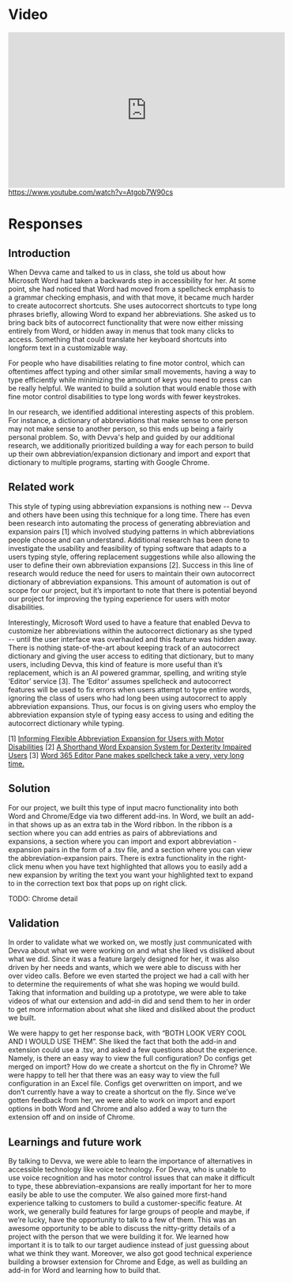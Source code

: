 # Video

<iframe width="560" height="315" src="https://www.youtube.com/embed/Atgob7W90cs" title="YouTube video player" frameborder="0" allow="accelerometer; autoplay; clipboard-write; encrypted-media; gyroscope; picture-in-picture" allowfullscreen></iframe>

<div>
  <a href="https://www.youtube.com/watch?v=Atgob7W90cs">https://www.youtube.com/watch?v=Atgob7W90cs</a>
</div>

# Responses
## Introduction

When Devva came and talked to us in class, she told us about how Microsoft Word had taken a backwards step in accessibility for her. At some point, she had noticed that Word had moved from a spellcheck emphasis to a grammar checking emphasis, and with that move, it became much harder to create autocorrect shortcuts. She uses autocorrect shortcuts to type long phrases briefly, allowing Word to expand her abbreviations. She asked us to bring back bits of autocorrect functionality that were now either missing entirely from Word, or hidden away in menus that took many clicks to access. Something that could translate her keyboard shortcuts into longform text in a customizable way.

For people who have disabilities relating to fine motor control, which can oftentimes affect typing and other similar small movements, having a way to type efficiently while minimizing the amount of keys you need to press can be really helpful. We wanted to build a solution that would enable those with fine motor control disabilities to type long words with fewer keystrokes.

In our research, we identified additional interesting aspects of this problem. For instance, a dictionary of abbreviations that make sense to one person may not make sense to another person, so this ends up being a fairly personal problem. So, with Devva's help and guided by our additional research, we additionally prioritized building a way for each person to build up their own abbreviation/expansion dictionary and import and export that dictionary to multiple programs, starting with Google Chrome.

## Related work

This style of typing using abbreviation expansions is nothing new -- Devva and others have been using this technique for a long time. There has even been research into automating the process of generating abbreviation and expansion pairs [1] which involved studying patterns in which abbreviations people choose and can understand. Additional research has been done to investigate the usability and feasibility of typing software that adapts to a users typing style, offering replacement suggestions while also allowing the user to define their own abbreviation expansions [2]. Success in this line of research would reduce the need for users to maintain their own autocorrect dictionary of abbreviation expansions. This amount of automation is out of scope for our project, but it’s important to note that there is potential beyond our project for improving the typing experience for users with motor disabilities. 

Interestingly, Microsoft Word used to have a feature that enabled Devva to customize her abbreviations within the autocorrect dictionary as she typed -- until the user interface was overhauled and this feature was hidden away. There is nothing state-of-the-art about keeping track of an autocorrect dictionary and giving the user access to editing that dictionary, but to many users, including Devva, this kind of feature is more useful than it’s replacement, which is an AI powered grammar, spelling, and writing style ‘Editor’ service [3]. The ‘Editor’ assumes spellcheck and autocorrect features will be used to fix errors when users attempt to type entire words, ignoring the class of users who had long been using autocorrect to apply abbreviation expansions. Thus, our focus is on giving users who employ the abbreviation expansion style of typing easy access to using and editing the autocorrect dictionary while typing. 

[1] [Informing Flexible Abbreviation Expansion for Users with Motor Disabilities](https://www.researchgate.net/publication/225159894_Informing_Flexible_Abbreviation_Expansion_for_Users_with_Motor_Disabilities)
[2] [A Shorthand Word Expansion System for
Dexterity Impaired Users](https://citeseerx.ist.psu.edu/viewdoc/download?doi=10.1.1.101.8147&rep=rep1&type=pdf)
[3] [Word 365 Editor Pane makes spellcheck take a very, very long time.](https://answers.microsoft.com/en-us/msoffice/forum/msoffice_word-mso_win10-mso_365hp/word-365-editor-pane-makes-spellcheck-take-a-very/3bc1f9e5-7b4a-4340-974f-e84844bd5cc5?page=1)

## Solution

For our project, we built this type of input macro functionality into both Word and Chrome/Edge via two different add-ins. In Word, we built an add-in that shows up as an extra tab in the Word ribbon. In the ribbon is a section where you can add entries as pairs of abbreviations and expansions, a section where you can import and export abbreviation - expansion pairs in the form of a .tsv file, and a section where you can view the abbreviation-expansion pairs. There is extra functionality in the right-click menu when you have text highlighted that allows you to easily add a new expansion by writing the text you want your highlighted text to expand to in the correction text box that pops up on right click. 

TODO: Chrome detail

## Validation

In order to validate what we worked on, we mostly just communicated with Devva about what we were working on and what she liked vs disliked about what we did. Since it was a feature largely designed for her, it was also driven by her needs and wants, which we were able to discuss with her over video calls. Before we even started the project we had a call with her to determine the requirements of what she was hoping we would build. Taking that information and building up a prototype, we were able to take videos of what our extension and add-in did and send them to her in order to get more information about what she liked and disliked about the product we built.

We were happy to get her response back, with “BOTH LOOK VERY COOL AND I WOULD USE THEM”. She liked the fact that both the add-in and extension could use a .tsv, and asked a few questions about the experience. Namely, is there an easy way to view the full configuration? Do configs get merged on import? How do we create a shortcut on the fly in Chrome? We were happy to tell her that there was an easy way to view the full configuration in an Excel file. Configs get overwritten on import, and we don’t currently have a way to create a shortcut on the fly. Since we’ve gotten feedback from her, we were able to work on import and export options in both Word and Chrome and also added a way to turn the extension off and on inside of Chrome.


## Learnings and future work

By talking to Devva, we were able to learn the importance of alternatives in accessible technology like voice technology. For Devva, who is unable to use voice recognition and has motor control issues that can make it difficult to type, these abbreviation-expansions are really important for her to more easily be able to use the computer.  We also gained more first-hand experience talking to customers to build a customer-specific feature. At work, we generally build features for large groups of people and maybe, if we’re lucky, have the opportunity to talk to a few of them. This was an awesome opportunity to be able to discuss the nitty-gritty details of a project with the person that we were building it for. We learned how important it is to talk to our target audience instead of just guessing about what we think they want. Moreover, we also got good technical experience building a browser extension for Chrome and Edge, as well as building an add-in for Word and learning how to build that. 
